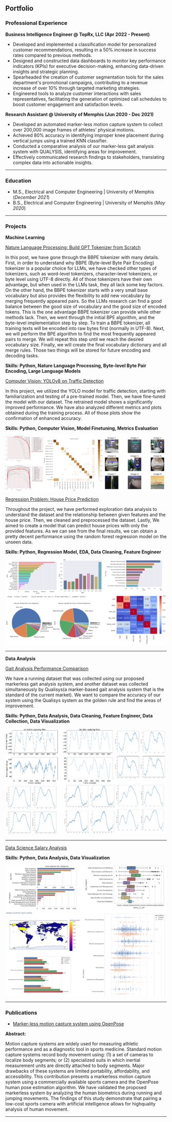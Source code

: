 ## Portfolio

### Professional Experience

**Business Intelligence Engineer @ TopRx, LLC (Apr 2022 - Present)**
-	Developed and implemented a classification model for personalized customer recommendations, resulting in a 50% increase in success rates compared to previous methods.
-	Designed and constructed data dashboards to monitor key performance indicators (KPIs) for executive decision-making, enhancing data-driven insights and strategic planning.
-	Spearheaded the creation of customer segmentation tools for the sales department's promotional campaigns, contributing to a revenue increase of over 10% through targeted marketing strategies. 
-	Engineered tools to analyze customer interactions with sales representatives, facilitating the generation of optimized call schedules to boost customer engagement and satisfaction levels.

**Research Assistant @ University of Memphis (Jun 2020 - Dec 2021)**
-	Developed an automated marker-less motion capture system to collect over 200,000 image frames of athletes' physical motions.
-	Achieved 80% accuracy in identifying improper knee placement during vertical jumps using a trained KNN classifier.
-	Conducted a comparative analysis of our marker-less gait analysis system with QUALYSIS, identifying areas for improvement.
-	Effectively communicated research findings to stakeholders, translating complex data into actionable insights.

---
### Education
					       		
- M.S., Electrical and Computer Engineering	| University of Memphis (_December 2021_)	 			        		
- B.S., Electrical and Computer Engineering	| University of Memphis (_May 2020_)

---
### Projects

**Machine Learning**

[Nature Language Processing: Build GPT Tokenizer from Scratch](https://www.kaggle.com/code/binfeng2021/what-is-bbpe-tokenizer-behind-llms)

In this post, we have gone through the BBPE tokenizer with many details. First, in order to understand why BBPE (Byte-level Byte Pair Encoding) tokenizer is a popular choice for LLMs, we have checked other types of tokenizers, such as word-level tokenizers, character-level tokenizers, or byte level using UTF-8 directly. All of those tokenizers have their own advantage, but when used in the LLMs task, they all lack some key factors. On the other hand, the BBPE tokenizer starts with a very small base vocabulary but also provides the flexibility to add new vocabulary by merging frequently appeared pairs. So the LLMs research can find a good balance between the good size of vocabulary and the good size of encoded tokens. This is the one advantage BBPE tokenizer can provide while other methods lack. Then, we went through the initial BPE algorithm, and the byte-level implementation step by step. To train a BBPE tokenizer, all training texts will be encoded into raw bytes first (normally in UTF-8). Next, we will perform the BPE algorithm to find the most frequently appeared pairs to merge. We will repeat this step until we reach the desired vocabulary size. Finally, we will create the final vocabulary dictionary and all merge rules. Those two things will be stored for future encoding and decoding tasks.

**Skills: Python, Nature Language Processing, Byte-level Byte Pair Encoding, Large Language Models**

[Computer Vision: YOLOv8 on Traffic Detection](https://www.kaggle.com/code/binfeng2021/computer-vision-yolov8-on-traffic-detection?rvi=1)

In this project, we utilized the YOLO model for traffic detection, starting with familiarization and testing of a pre-trained model. Then, we have fine-tuned the model with our dataset. The retrained model shows a significantly improved performance. We have also analyzed different metrics and plots obtained during the training process. All of those plots show the confirmation of enhanced accuracy.

**Skills: Python, Computer Vision, Model Finetuning, Metrics Evaluation**

<img src="images/thumbnail_images/yolo_with_traffic_detection.png?raw=true"/>

[Regression Problem: House Price Prediction](https://www.kaggle.com/code/binfeng2021/regression-problem-house-price-prediction?rvi=1)

Throughout the project, we have performed exploration data analysis to understand the dataset and the relationship between given features and the house price. Then, we cleaned and preprocessed the dataset. Lastly, We aimed to create a model that can predict house prices with only the provided features. As we can see from the final results, we can obtain a pretty decent performance using the random forest regression model on the unseen data.

**Skills: Python, Regression Model, EDA, Data Cleaning, Feature Engineer**

<img src="images/thumbnail_images/house_price_prediction.png?raw=true"/>

---
**Data Analysis**

[Gait Analysis Performance Comparison](https://www.kaggle.com/code/binfeng2021/running-analysis)

We have a running dataset that was collected using our proposed markerless gait analysis system, and another dataset was collected simultaneously by Qualisys(a marker-based gait analysis system that is the standard of the current market). We want to compare the accuracy of our system using the Qualisys system as the golden rule and find the areas of improvement. 

**Skills: Python, Data Analysis, Data Cleaning, Feature Engineer, Data Collection, Data Visualization**

<img src="images/thumbnail_images/running_analysis.png?raw=true"/>

---
[Data Science Salary Analysis](https://www.kaggle.com/code/binfeng2021/data-visualization-data-science-salary-analysis)

**Skills: Python, Data Analysis, Data Visualization**

<img src="images/thumbnail_images/data_science_salary_analysis.png?raw=true"/>

---

### Publications
- [Marker-less motion capture system using OpenPose](https://www.spiedigitallibrary.org/conference-proceedings-of-spie/12101/121010B/Marker-less-motion-capture-system-using-OpenPose/10.1117/12.2619059.short/)

**Abstract:**

Motion capture systems are widely used for measuring athletic performance and as a diagnostic
tool in sports medicine. Standard motion capture systems record body movement using: (1) a set
of cameras to localize body segments; or (2) specialized suits in which inertial measurement
units are directly attached to body segments. Major drawbacks of these systems are limited
portability, affordability, and accessibility. This contribution presents a markerless motion
capture system using a commercially available sports camera and the OpenPose human pose
estimation algorithm. We have validated the proposed markerless system by analyzing the
human biometrics during running and jumping movements. The findings of this study
demonstrate that pairing a low-cost sports camera with artificial intelligence allows for highquality analysis of human movement. 
  
---
